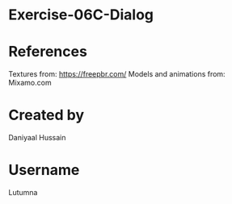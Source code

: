 # Exercise-06C-Dialog

# References

Textures from: https://freepbr.com/
Models and animations from: Mixamo.com

# Created by 
Daniyaal Hussain

# Username
Lutumna
